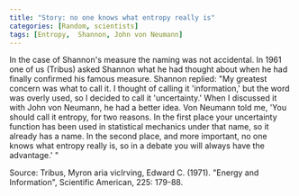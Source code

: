 ```yaml
---
title: "Story: no one knows what entropy really is"
categories: [Random, scientists]
tags: [Entropy,  Shannon, John von Neumann]
---
```


In the case of Shannon's measure the naming was not accidental. In 1961 one of us (Tribus) asked Shannon what he had thought about when he had finally confirmed his famous measure. Shannon replied: "My greatest concern was what to call it. I thought of calling it 'information,' but the word was overly used, so I decided to call it 'uncertainty.' When I discussed it with John von Neumann, he had a better idea. Von Neumann told me, 'You should call it entropy, for two reasons. In the first place your uncertainty function has been used in statistical mechanics under that name, so it already has a name. In the second place, and more important, no one knows what entropy really is, so in a debate you will always have the advantage.' "

Source: Tribus, Myron aria vicIrving, Edward C. (1971). "Energy and Information", Scientific American, 225: 179-88.
